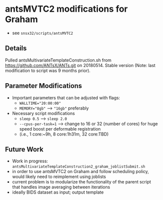 # antsMVTC2 modifications for Graham

* see `snsx32/scripts/antsMVTC2`

## Details

Pulled antsMultivariateTemplateConstruction.sh from https://github.com/ANTsX/ANTs.git on 20180514.
Stable version (Note: last modification to script was 9 months prior).

## Parameter Modifications

* Important parameters that can be adjusted with flags:
  * `WALLTIME="20:00:00"`
  * `MEMORY="8gb"` --> `"16gb"` preferably
* Necessary script modifications
  * `sleep 0.5` --> `sleep 2.0`
  * `--cpus-per-task=1` --> change to 16 or 32 (number of cores) for huge speed boost per deformable registration
  * (i.e., 1 core:~9h, 8 core:1h31m, 32 core:TBD)

## Future Work

* Work in progress: `antsMultivariateTemplateConstruction2_graham_joblistSubmit.sh`
* in order to use antsMVTC2 on Graham and follow scheduling policy, would likely need to reimplement using joblists
* current problem is to modularize the functionality of the parent script that handles image averaging between iterations
* ideally BIDS dataset as input; output template

